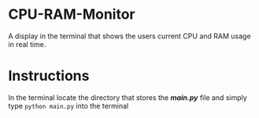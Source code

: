 # CPU-RAM-Monitor
A display in the terminal that shows the users current CPU and RAM usage in real time.

# Instructions
In the terminal locate the directory that stores the ***main.py*** file and simply type `python main.py` into the terminal 
